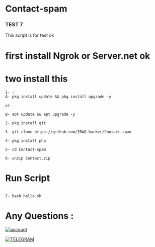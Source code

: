 # Contact-spam


### TEST 7
 This script is for test ok
 
 # first  install Ngrok or Server.net ok 
 
 # two install this 

```
1- :
A- pkg install update && pkg install upgrade -y

or 

B- apt update && apt upgrade -y

2- pkg install git 

3- git clone https://github.com/IRAQ-hacker/Contact-spam

4- pkg install php 

5- cd Contact-spam

6- unzip Contact.zip

```

# Run Script 

```

7- bash hello.sh

```

# Any Questions :

[![account](https://img.shields.io/badge/account%20-%20telegram-yellowred)](https://t.me/iiwiw)


[![TELEGRAM](https://img.shields.io/badge/channel-telegram-yellow)](https://t.me/Professional_school)

